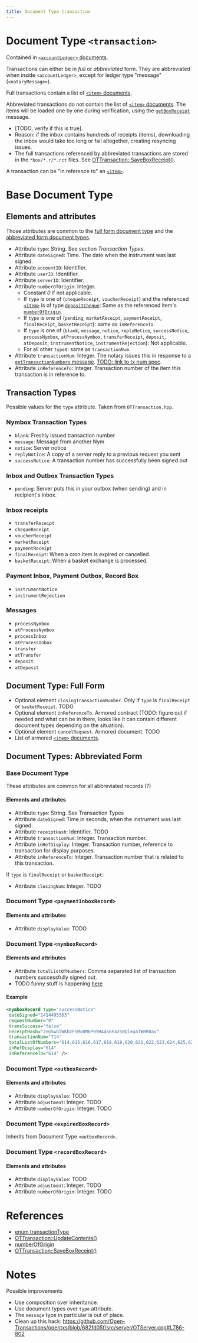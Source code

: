 ```yaml
---
title: Document Type transaction
---
```


# Document Type `<transaction>`

Contained in [`<accountLedger>` documents](accountLedger.md).

Transactions can either be in _full_ or _abbreviated_ form. They are abbreviated when
inside `<accountLedger>`, except for ledger type "message" (`<notaryMessage>`).

Full transactions contain a list of [`<item>` documents](item.md).

Abbreviated transactions do not contain the list of [`<item>` documents](item.md). The items will be loaded one by one during verification, using the [`getBoxReceipt`](notaryMessage.md#getboxreceipt) message.
* [TODO, verify if this is true].
* Reason: if the inbox contains hundreds of receipts (items), downloading the inbox would take too long or fail altogether, creating resyncing issues.
* The full transactions referenced by abbreviated transactions are stored in the `*box/*.r/*.rct` files. See [OTTransaction::SaveBoxReceipt()](#ref-saveboxreceipt).
 
A transaction can be "in reference to" an [`<item>`](item.md).

# Base Document Type

## Elements and attributes

Those attributes are common to the [full form document type](#document-type-full-form) and the [abbreviated form document types](#document-types-abbreviated-form).

* Attribute `type`: String. See section _Transaction Types_.
* Attribute `dateSigned`: Time. The date when the instrument was last signed.
* Attribute `accountID`: Identifier.
* Attribute `userID`: Identifier.
* Attribute `serverID`: Identifier.
* Attribute `numberOfOrigin`: Integer.
    * Constant _0_ if not applicable.
    * If `type` is one of (`chequeReceipt`, `voucherReceipt`) and the referenced [`<item>`](item.md) is of type [`depositCheque`](item.md#cheques-and-vouchers): Same as the referenced item's [`numberOfOrigin`](item.md#structure).
    * If `type` is one of (`pending`, `marketReceipt`, `paymentReceipt`, `finalReceipt`, `basketReceipt`): same as `inReferenceTo`.
    * If `type` is one of (`blank`, `message`, `notice`, `replyNotice`, `successNotice`, `processNymbox`, `atProcessNymbox`, `transferReceipt`, `deposit`, `atDeposit`, `instrumentNotice`, `instrumentRejection`): Not applicable.
    * For all other `type`s: same as `transactionNum`.
* Attribute `transactionNum`: Integer. The notary issues this in response to a [`getTransactionNumbers` message](notaryMessage.md#gettransactionnumbers). [TODO: link to tx num spec](https://github.com/monetas/opentxs-protocol/issues/89).        
* Attribute `inReferenceTo`: Integer. Transaction number of the item this transaction is in reference to. 

## Transaction Types

Possible values for the `type` attribute. Taken from `OTTransaction.hpp`.

### Nymbox Transaction Types

* `blank`: Freshly issued transaction number
* `message`: Message from another Nym
* `notice`: Server notice
* `replyNotice`: A copy of a server reply to a previous request you sent
* `successNotice`: A transaction number has successfully been signed out

### Inbox and Outbox Transaction Types

* `pending`: Server puts this in your outbox (when sending) and in recipient's
    inbox.

### Inbox receipts

* `transferReceipt`
* `chequeReceipt`
* `voucherReceipt`
* `marketReceipt`
* `paymentReceipt`
* `finalReceipt`: When a cron item is expired or cancelled.
* `basketReceipt`: When a basket exchange is processed.

### Payment Inbox, Payment Outbox, Record Box

* `instrumentNotice`
* `instrumentRejection`

### Messages

* `processNymbox`
* `atProcessNymbox`
* `processInbox`
* `atProcessInbox`
* `transfer`
* `atTransfer`
* `deposit`
* `atDeposit`


## Document Type: Full Form

* Optional element `closingTransactionNumber`. Only if `type` is `finalReceipt` or `basketReceipt`. TODO
* Optional element `inReferenceTo`. Armored contract (TODO: figure out if needed and what can be in there, looks like it can contain different document types depending on the situation).
* Optional element `cancelRequest`. Armored document. TODO
* List of armored [`<item>` documents](item.md).


## Document Types: Abbreviated Form

### Base Document Type

These attributes are common for all abbreviated records (?)

#### Elements and attributes

* Attribute `type`: String. See Transaction Types
* Attribute `dateSigned`: Time in seconds, when the instrument was last signed.
* Attribute `receiptHash`: Identifier. TODO
* Attribute `transactionNum`: Integer. Transaction number.
* Attribute `inRefDisplay`: Integer. Transaction number, reference to transaction for display purposes.
* Attribute `inReferenceTo`: Integer. Transaction number that is related to this transaction.

If `type` is `finalReceipt` or `basketReceipt`:

* Attribute `closingNum`: Integer. TODO

### Document Type `<paymentInboxRecord>`

#### Elements and attributes

* Attribute `displayValue`: TODO

### Document Type `<nymboxRecord>`

#### Elements and attributes

* Attribute `totalListOfNumbers`: Comma separated list of transaction numbers successfully signed out.
* TODO funny stuff is happening
    [here](https://github.com/Open-Transactions/opentxs/blob/63fcfb34c406e83d89b903ffe3c217f01614f445/src/core/OTTransaction.cpp#L4971)

#### Example
```xml
<nymboxRecord type="successNotice"
 dateSigned="1414495363"
 requestNumber="0"
 transSuccess="false"
 receiptHash="2nG5wGlWKbzF5Mo8M6P9YH44S6FazSNQleaaTWRR0av"
 transactionNum="714"
 totalListOfNumbers="614,615,616,617,618,619,620,621,622,623,624,625,626,627,628,629,630,631,632,633,634,635,636,637,638,639,640,641,642,643,644,645,646,647,648,649,650,651,652,653,654,655,656,657,658,659,660,661,662,663,664,665,666,667,668,669,670,671,672,673,674,675,676,677,678,679,680,681,682,683,684,685,686,687,688,689,690,691,692,693,694,695,696,697,698,699,700,701,702,703,704,705,706,707,708,709,710,711,712,713"
 inRefDisplay="614"
 inReferenceTo="614" />
```
### Document Type `<outboxRecord>`

#### Elements and attributes

* Attribute `displayValue`: TODO
* Attribute `adjustment`: Integer. TODO
* Attribute `numberOfOrigin`: Integer. TODO

### Document Type `<expiredBoxRecord>`

Inherits from Document Type `<outboxRecord>`.

### Document Type `<recordBoxRecord>`

#### Elements and attributes

* Attribute `displayValue`: TODO
* Attribute `adjustment`: Integer. TODO
* Attribute `numberOfOrigin`: Integer. TODO


# References

* [enum transactionType](https://github.com/Open-Transactions/opentxs/blob/682fd05f/include/opentxs/core/OTTransaction.hpp#L450)
* [OTTransaction::UpdateContents()](https://github.com/Open-Transactions/opentxs/blob/682fd05f/src/core/OTTransaction.cpp#L4352)
* [numberOfOrigin](https://github.com/Open-Transactions/opentxs/blob/682fd05f/src/core/OTTransaction.cpp#L5790)
* <a name="ref-saveboxreceipt"></a>[OTTransaction::SaveBoxReceipt()](https://github.com/Open-Transactions/opentxs/blob/682fd05f/src/core/OTTransaction.cpp#L3007)

# Notes

Possible improvements

* Use composition over inheritance.
* Use document types over `type` attribute.
* The `message` type in particular is out of place.
* Clean up this hack: https://github.com/Open-Transactions/opentxs/blob/682fd05f/src/server/OTServer.cpp#L786-802
